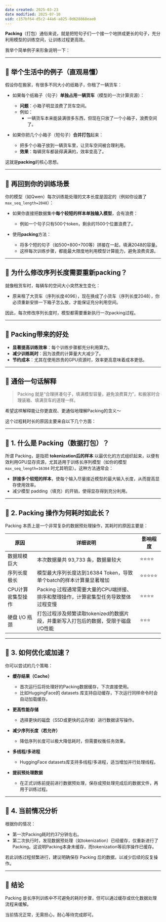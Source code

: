 ```yaml
---
date created: 2025-03-23
date modified: 2025-07-10
uid: c157bf64-d5c2-44a6-a825-0d628868eae0
---
```

**Packing**（打包）通俗来说，就是把短句子们一个接一个地拼成更长的句子，充分利用模型的训练空间，让训练过程更高效。

我举个简单例子来形象说明一下：

---

## 📌 **举个生活中的例子（直观易懂）**

假设你在搬家，有很多不同大小的纸箱子，你租了一辆货车：

- 如果每个纸箱子（句子）**单独占用一辆货车**（模型的一次计算资源）：
    
    - **问题**：小箱子明显浪费了货车空间。
    - 例如：
        - 一辆货车本来能装满很多东西，但现在只放了一个小箱子，浪费空间了。
- 如果你把几个小箱子（短句子）**合并打包**起来：
    
    - 把多个小箱子放到一辆货车里，让货车空间被合理利用。
    - **效果**：每辆货车都装得满满的，效率变高了。

这就是**packing**的核心思想。

---

## 📌 **再回到你的训练场景**

你的模型（如Qwen）每次训练能处理的文本长度是固定的（例如你设置了`max_seq_length=2048`）：

- 如果你直接把数据集中**每个较短的样本单独输入模型**，会有浪费：
    
    - 例如一个句子只有500个token，剩余的1500个位置浪费了。
- 使用**packing**方法：
    
    - 将多个短的句子（如500+800+700等）拼接在一起，填满2048的容量。
    - 这样每次训练步骤，都能最大限度地利用模型计算能力，避免浪费资源。

---

## 📌 **为什么修改序列长度需要重新packing？**

就像租货车时，每辆车的空间大小突然发生变化：

- 原来租了大货车（序列长度4096），现在换成了小货车（序列长度2048），你必须重新安排一下箱子怎么放，才能保证充分利用空间。

因此，每次修改序列长度时，模型都需要重新执行一次packing过程。

---

## 📌 **Packing带来的好处**

- **显著提高训练效率**：每个训练步骤都充分利用算力。
- **减少训练耗时**：因为浪费的计算量大大减少了。
- **节约成本**：尤其在使用昂贵的GPU资源时，效率更高意味着成本更低。

---

## 📌 **通俗一句话解释**

> Packing 就是“合理拼凑句子，填满模型容量，避免浪费算力”，和搬家时合理装箱、填满货车的道理一样。

希望这样解释能让你更直观、更通俗地理解Packing的含义～

这个过程耗时长的原因主要来自以下几个方面：

---

## 📌 **1. 什么是 Packing（数据打包）？**

所谓 Packing，是指把 **tokenization后的样本** 以最优化的方式组织起来，以便有效利用GPU显存资源，尤其适用于训练长序列模型（如你的模型 `max_seq_length=16384` 时尤其明显）。这种方法通常会：

- **拼接多个较短的样本**，使每个输入尽量接近模型的最大输入长度，从而提高显存使用效率。
- 减少模型 padding（填充）的开销，使得显存得到充分利用。

---

## 📌 **2. Packing 操作为何耗时如此长？**

Packing 本质上是一个非常复杂的数据预处理操作，其耗时的原因主要是：

|原因|详细说明|影响程度|
|---|---|---|
|数据规模巨大|本次数据量共 93,733 条，数据量较大|⭐⭐⭐⭐|
|序列长度极长|模型最大序列长度达到16384 Token，导致单个batch的样本计算量显著增加|⭐⭐⭐⭐⭐|
|CPU计算密集型操作|Packing 过程通常需要大量的CPU端拼接、排序和整理操作，计算密集型任务导致整体过程变慢|⭐⭐⭐⭐|
|硬盘 I/O 瓶颈|打包过程涉及频繁读取tokenized的数据片段，并重新写入打包后的数据，受限于磁盘I/O性能|⭐⭐⭐|

---

## 📌 **3. 如何优化或加速？**

你可以尝试的几个策略：

- **缓存结果（Cache）**
    
    - 首次运行后将处理好的Packing数据缓存，下次直接使用。
    - 比如HuggingFace的 datasets 库支持自动缓存，下次运行同样命令时会自动加载缓存。
- **更高性能存储**
    
    - 选择更快的磁盘（SSD或更快的云存储）进行数据读写操作。
- **减少序列长度（若允许）**
    
    - 降低序列长度可以极大降低耗时，但需要权衡任务效果。
- **多线程/多进程**
    
    - HuggingFace datasets库支持多线程/多进程，适当增加并行处理线程。
- **提前预处理数据**
    
    - 在正式训练前提前进行数据预处理，保存成预处理完成后的数据文件，再用于训练过程。

---

## 📌 **4. 当前情况分析**

根据你的情况：

- 第一次Packing耗时约37分钟左右。
- 第二次执行时，发现数据预处理（如tokenization）已经缓存，仅重新进行了Packing。这说明Packing本身未缓存，而tokenization等前序操作已缓存。

若此训练过程频繁进行，建议明确保存 Packing 后的数据，以减少后续的反复操作。

---

## 📌 **结论**

Packing 是长序列训练中不可避免的耗时步骤，但可以通过缓存或优化数据处理流程来缓解。

当前情况正常，无需担心，耐心等待完成即可。
